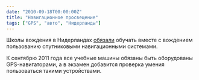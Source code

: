 ```yaml
---
date: "2010-09-18T00:00:00Z"
title: "Навигационное просвещение"
tags: ["GPS", "авто", "Нидерланды"]
---
```


Школы вождения в Нидерландах [обязали](http://www.dutchnews.nl/news/archives/2010/09/driving_test_to_include_sat_na.php) обучать вместе с вождением пользованию спутниковыми навигационными системами.

К сентябрю 2011 года все учебные машины обязаны быть оборудованы GPS-навигаторами, а в экзамен добавится проверка умения пользоваться такими устройствами.
